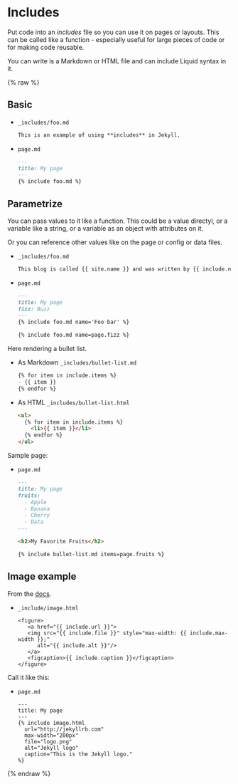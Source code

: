 # Includes

Put code into an _includes_ file so you can use it on pages or layouts. This can be called like a function - especially useful for large pieces of code or for making code reusable. 

You can write is a Markdown or HTML file and can include Liquid syntax in it.

{% raw %}

## Basic

- `_includes/foo.md`
    ```markdown
    This is an example of using **includes** in Jekyll.
    ```
- `page.md`
    ```markdown
    ---
    title: My page
    ---
    {% include foo.md %}
    ```

## Parametrize

You can pass values to it like a function. This could be a value directyl, or a variable like a string, or a variable as an object with attributes on it.

Or you can reference other values like on the page or config or data files.

- `_includes/foo.md`
    ```markdown
    This blog is called {{ site.name }} and was written by {{ include.name }}.
    ```
- `page.md`
    ```markdown
    ---
    title: My page
    fizz: Buzz
    ---
    {% include foo.md name='Foo bar' %}

    {% include foo.md name=page.fizz %}
    ```

Here rendering a bullet list.

- As Markdown `_includes/bullet-list.md`
    ```markdown
    {% for item in include.items %}
    - {{ item }}
    {% endfor %}
    ```
- As HTML `_includes/bullet-list.html`
    ```html
    <ul>
      {% for item in include.items %}
        <li>{{ item }}</li>
      {% endfor %}
    </ul>
    ```

Sample page:

- `page.md`
    ```markdown
    ---
    title: My page
    fruits:
      - Apple
      - Banana
      - Cherry
      - Data
    ---
    
    <h2>My Favorite Fruits</h2>
    
    {% include bullet-list.md items=page.fruits %}
    ```

## Image example

From the [docs](https://jekyllrb.com/docs/includes/).

- `_include/image.html`
    ```liquid
    <figure>
       <a href="{{ include.url }}">
       <img src="{{ include.file }}" style="max-width: {{ include.max-width }};"
          alt="{{ include.alt }}"/>
       </a>
       <figcaption>{{ include.caption }}</figcaption>
    </figure>
    ```

Call it like this:

- `page.md`
    ```liquid
    ---
    title: My page
    ---
    {% include image.html
      url="http://jekyllrb.com"
      max-width="200px"
      file="logo.png"
      alt="Jekyll logo"
      caption="This is the Jekyll logo."
    %}
    ```

{% endraw %}
